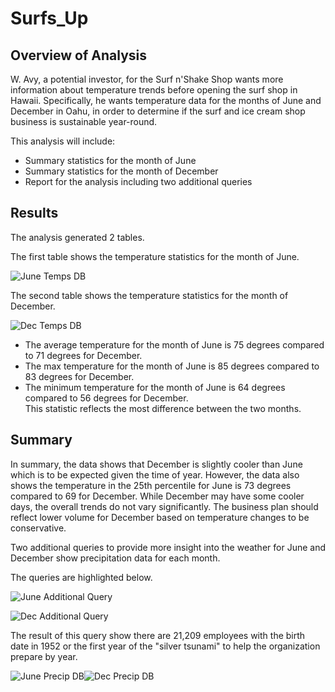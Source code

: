 # Surfs_Up

## Overview of Analysis

W. Avy, a potential investor, for the Surf n'Shake Shop wants more information about temperature trends before opening the surf shop in Hawaii. Specifically, he wants temperature data for the months of June and December in Oahu, in order to determine if the surf and ice cream shop business is sustainable year-round. 

This analysis will include:

* Summary statistics for the month of June
* Summary statistics for the month of December
* Report for the analysis including two additional queries

## Results 

The analysis generated 2 tables.

The first table shows the temperature statistics for the month of June.

![June Temps DB](https://user-images.githubusercontent.com/100876517/169726802-e4977deb-8529-4934-876c-71260f9fa20f.png)


The second table shows the temperature statistics for the month of December.

![Dec Temps DB](https://user-images.githubusercontent.com/100876517/169726808-f140debc-81d2-4c69-b135-b1a909b8ee52.png)

* The average temperature for the month of June is 75 degrees compared to 71 degrees for December.
* The max temperature for the month of June is 85 degrees compared to 83 degrees for December.
* The minimum temperature for the month of June is 64 degrees compared to 56 degrees for December.  
  This statistic reflects the most difference between the two months.

## Summary

In summary, the data shows that December is slightly cooler than June which is to be expected given the time of year.  However,
the data also shows the temperature in the 25th percentile for June is 73 degrees compared to 69 for December.  While December
may have some cooler days, the overall trends do not vary significantly.  The business plan should reflect lower volume for
December based on temperature changes to be conservative.

Two additional queries to provide more insight into the weather for June and December show precipitation data for each month.

The queries are highlighted below.

![June Additional Query](https://user-images.githubusercontent.com/100876517/169728215-7df98802-4f13-4a2b-8698-71e272e6bd56.png)


![Dec Additional Query](https://user-images.githubusercontent.com/100876517/169728307-259e20a7-e265-4bc3-9271-5855159abf21.png)

The result of this query show there are 21,209 employees with the birth date in 1952 or the first year of the "silver 
tsunami" to help the organization prepare by year.

![June Precip DB](https://user-images.githubusercontent.com/100876517/169728237-c63ad956-63ec-488c-a68d-7c8d19a63176.png)![Dec Precip DB](https://user-images.githubusercontent.com/100876517/169728246-b353b834-fcb2-4f99-afc0-8ace6188b0b5.png)


